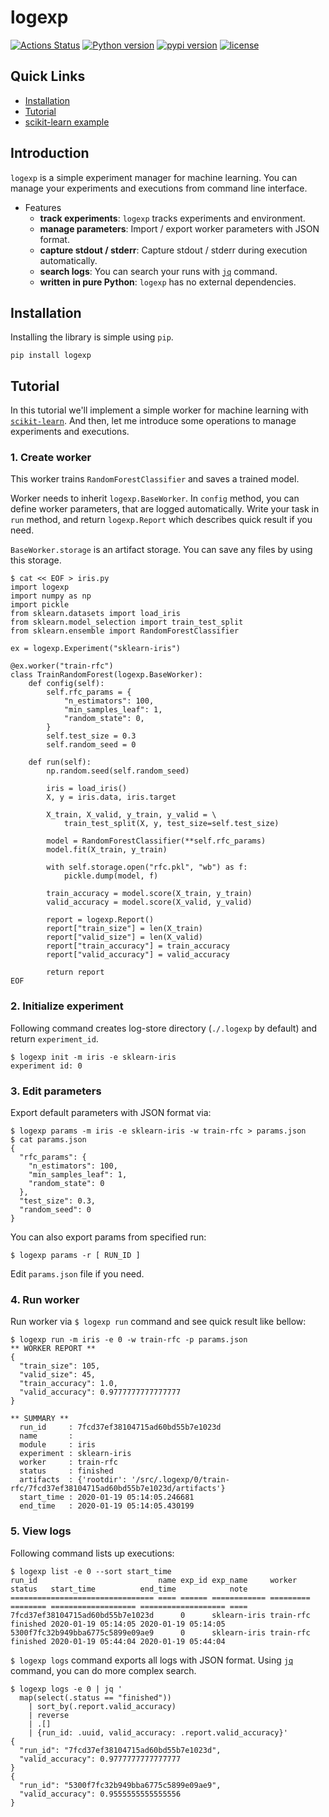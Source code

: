 # logexp
[![Actions Status](https://github.com/altescy/logexp/workflows/logexp/badge.svg)](https://github.com/altescy/logexp)
[![Python version](https://img.shields.io/pypi/pyversions/logexp)](https://github.com/altescy/logexp)
[![pypi version](https://img.shields.io/pypi/v/logexp)](https://pypi.org/project/logexp/)
[![license](https://img.shields.io/github/license/altescy/logexp)](https://github.com/altescy/logexp/blob/master/LICENSE)

## Quick Links

- [Installation](#Installation)
- [Tutorial](#Tutorial)
- [scikit-learn example](https://github.com/altescy/logexp/tree/master/examples/scikit-learn)


## Introduction

`logexp` is a simple experiment manager for machine learning.
You can manage your experiments and executions from command line interface.

- Features
  - **track experiments**: `logexp` tracks experiments and environment.
  - **manage parameters**: Import / export worker parameters with JSON format.
  - **capture stdout / stderr**: Capture stdout / stderr during execution automatically.
  - **search logs**: You can search your runs with [`jq`](https://stedolan.github.io/jq/) command.
  - **written in pure Python**: `logexp` has no external dependencies.


## Installation

Installing the library is simple using `pip`.
```
pip install logexp
```

## Tutorial

In this tutorial we'll implement a simple worker for machine learning with [`scikit-learn`](https://scikit-learn.org/).
And then, let me introduce some operations to manage experiments and executions.

### 1. Create worker

This worker trains `RandomForestClassifier` and saves a trained model.

Worker needs to inherit `logexp.BaseWorker`.
In `config` method, you can define worker parameters, that are logged automatically.
Write your task in `run` method, and return `logexp.Report` which describes quick result if you need.

`BaseWorker.storage` is an artifact storage.
You can save any files by using this storage.

```
$ cat << EOF > iris.py
import logexp
import numpy as np
import pickle
from sklearn.datasets import load_iris
from sklearn.model_selection import train_test_split
from sklearn.ensemble import RandomForestClassifier

ex = logexp.Experiment("sklearn-iris")

@ex.worker("train-rfc")
class TrainRandomForest(logexp.BaseWorker):
    def config(self):
        self.rfc_params = {
            "n_estimators": 100,
            "min_samples_leaf": 1,
            "random_state": 0,
        }
        self.test_size = 0.3
        self.random_seed = 0

    def run(self):
        np.random.seed(self.random_seed)

        iris = load_iris()
        X, y = iris.data, iris.target

        X_train, X_valid, y_train, y_valid = \
            train_test_split(X, y, test_size=self.test_size)

        model = RandomForestClassifier(**self.rfc_params)
        model.fit(X_train, y_train)
        
        with self.storage.open("rfc.pkl", "wb") as f:
            pickle.dump(model, f)

        train_accuracy = model.score(X_train, y_train)
        valid_accuracy = model.score(X_valid, y_valid)

        report = logexp.Report()
        report["train_size"] = len(X_train)
        report["valid_size"] = len(X_valid)
        report["train_accuracy"] = train_accuracy
        report["valid_accuracy"] = valid_accuracy

        return report
EOF
```


### 2. Initialize experiment

Following command creates log-store directory (`./.logexp` by default) and return `experiment_id`.

```
$ logexp init -m iris -e sklearn-iris
experiment id: 0
```


### 3. Edit parameters

Export default parameters with JSON format via:
```
$ logexp params -m iris -e sklearn-iris -w train-rfc > params.json
$ cat params.json
{
  "rfc_params": {
    "n_estimators": 100,
    "min_samples_leaf": 1,
    "random_state": 0
  },
  "test_size": 0.3,
  "random_seed": 0
}
```

You can also export params from specified run:

```
$ logexp params -r [ RUN_ID ]
```

Edit `params.json` file if you need.


### 4. Run worker

Run worker via `$ logexp run` command and see quick result like bellow:

```
$ logexp run -m iris -e 0 -w train-rfc -p params.json
** WORKER REPORT **
{
  "train_size": 105,
  "valid_size": 45,
  "train_accuracy": 1.0,
  "valid_accuracy": 0.9777777777777777
}

** SUMMARY **
  run_id     : 7fcd37ef38104715ad60bd55b7e1023d
  name       :
  module     : iris
  experiment : sklearn-iris
  worker     : train-rfc
  status     : finished
  artifacts  : {'rootdir': '/src/.logexp/0/train-rfc/7fcd37ef38104715ad60bd55b7e1023d/artifacts'}
  start_time : 2020-01-19 05:14:05.246681
  end_time   : 2020-01-19 05:14:05.430199
```

### 5. View logs

Following command lists up executions:

```
$ logexp list -e 0 --sort start_time
run_id                           name exp_id exp_name     worker    status   start_time          end_time            note
================================ ==== ====== ============ ========= ======== =================== =================== ====
7fcd37ef38104715ad60bd55b7e1023d      0      sklearn-iris train-rfc finished 2020-01-19 05:14:05 2020-01-19 05:14:05
5300f7fc32b949bba6775c5899e09ae9      0      sklearn-iris train-rfc finished 2020-01-19 05:44:04 2020-01-19 05:44:04
```

`$ logexp logs` command exports all logs with JSON format.
Using [`jq`](https://stedolan.github.io/jq/) command, you can do more complex search.

```
$ logexp logs -e 0 | jq '
  map(select(.status == "finished"))
    | sort_by(.report.valid_accuracy)
    | reverse
    | .[]
    | {run_id: .uuid, valid_accuracy: .report.valid_accuracy}'
{
  "run_id": "7fcd37ef38104715ad60bd55b7e1023d",
  "valid_accuracy": 0.9777777777777777
}
{
  "run_id": "5300f7fc32b949bba6775c5899e09ae9",
  "valid_accuracy": 0.9555555555555556
}
```
